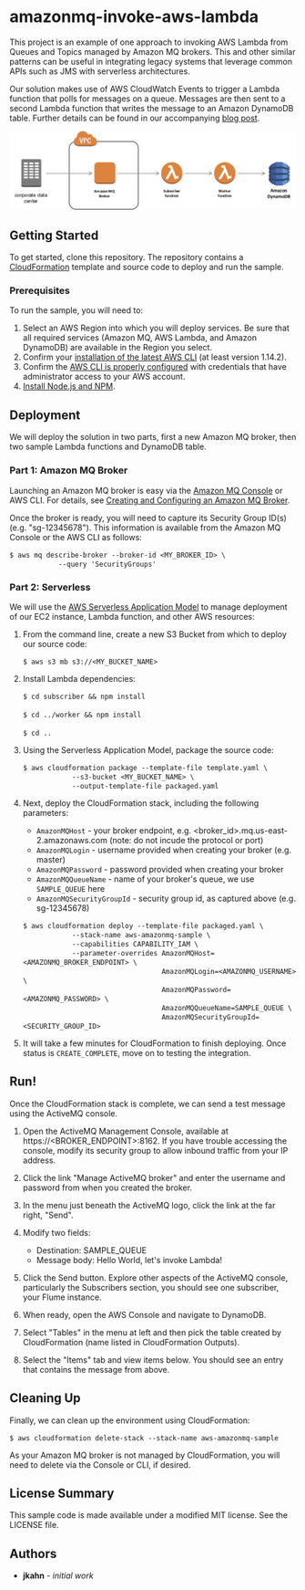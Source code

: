 # amazonmq-invoke-aws-lambda

This project is an example of one approach to invoking AWS Lambda from Queues and Topics managed by Amazon MQ brokers. This and other similar patterns can be useful in integrating legacy systems that leverage common APIs such as JMS with serverless architectures.

Our solution makes use of AWS CloudWatch Events to trigger a Lambda function that polls for messages on a queue. Messages are then sent to a second Lambda function that writes the message to an Amazon DynamoDB table. Further details can be found in our accompanying [blog post](TBD).

![Amazon MQ to Lambda Integration](amazonmq-invoke-lambda.png)

## Getting Started

To get started, clone this repository. The repository contains a [CloudFormation](https://aws.amazon.com/cloudformation/) template and source code to deploy and run the sample.

### Prerequisites

To run the sample, you will need to:

1. Select an AWS Region into which you will deploy services. Be sure that all required services (Amazon MQ, AWS Lambda, and Amazon DynamoDB) are available in the Region you select.
2. Confirm your [installation of the latest AWS CLI](http://docs.aws.amazon.com/cli/latest/userguide/installing.html) (at least version 1.14.2).
3. Confirm the [AWS CLI is properly configured](http://docs.aws.amazon.com/cli/latest/userguide/cli-chap-getting-started.html#cli-quick-configuration) with credentials that have administrator access to your AWS account.
4. [Install Node.js and NPM](https://docs.npmjs.com/getting-started/installing-node).

## Deployment

We will deploy the solution in two parts, first a new Amazon MQ broker, then two sample Lambda functions and DynamoDB table.

### Part 1: Amazon MQ Broker

Launching an Amazon MQ broker is easy via the [Amazon MQ Console](https://console.aws.amazon.com/amazon-mq/home) or AWS CLI. For details, see [Creating and Configuring an Amazon MQ Broker](http://docs.aws.amazon.com/amazon-mq/latest/developer-guide/amazon-mq-creating-configuring-broker.html).

Once the broker is ready, you will need to capture its Security Group ID(s) (e.g. "sg-12345678"). This information is available from the Amazon MQ Console or the AWS CLI as follows:

```
$ aws mq describe-broker --broker-id <MY_BROKER_ID> \
            --query 'SecurityGroups'
```

### Part 2: Serverless

We will use the [AWS Serverless Application Model](https://github.com/awslabs/serverless-application-model) to manage deployment of our EC2 instance, Lambda function, and other AWS resources:

1. From the command line, create a new S3 Bucket from which to deploy our source code:

	```
	$ aws s3 mb s3://<MY_BUCKET_NAME>
	```

2. Install Lambda dependencies:

	```
	$ cd subscriber && npm install

	$ cd ../worker && npm install

	$ cd ..
	```

3. Using the Serverless Application Model, package the source code:

	```
	$ aws cloudformation package --template-file template.yaml \
                --s3-bucket <MY_BUCKET_NAME> \
                --output-template-file packaged.yaml
	```

4. Next, deploy the CloudFormation stack, including the following parameters:

	* `AmazonMQHost` - your broker endpoint, e.g. <broker_id>.mq.us-east-2.amazonaws.com (note: do not incude the protocol or port)
	* `AmazonMQLogin` - username provided when creating your broker (e.g. master)
	* `AmazonMQPassword` - password provided when creating your broker
	* `AmazonMQQueueName` - name of your broker's queue, we use `SAMPLE_QUEUE` here
	* `AmazonMQSecurityGroupId` - security group id, as captured above (e.g. sg-12345678)


	```
	$ aws cloudformation deploy --template-file packaged.yaml \
	            --stack-name aws-amazonmq-sample \
	            --capabilities CAPABILITY_IAM \
	            --parameter-overrides AmazonMQHost=<AMAZONMQ_BROKER_ENDPOINT> \
                                      AmazonMQLogin=<AMAZONMQ_USERNAME> \
                                      AmazonMQPassword=<AMAZONMQ_PASSWORD> \
                                      AmazonMQQueueName=SAMPLE_QUEUE \
                                      AmazonMQSecurityGroupId=<SECURITY_GROUP_ID>
	```

8. It will take a few minutes for CloudFormation to finish deploying. Once status is `CREATE_COMPLETE`, move on to testing the integration.


## Run!

Once the CloudFormation stack is complete, we can send a test message using the ActiveMQ console.


1. Open the ActiveMQ Management Console, available at https://<BROKER_ENDPOINT>:8162. If you have trouble accessing the console, modify its security group to allow inbound traffic from your IP address.

2. Click the link "Manage ActiveMQ broker" and enter the username and password from when you created the broker.

3. In the menu just beneath the ActiveMQ logo, click the link at the far right, "Send".

4. Modify two fields:

	* Destination: SAMPLE_QUEUE
	* Message body: Hello World, let's invoke Lambda!

5. Click the Send button. Explore other aspects of the ActiveMQ console, particularly the Subscribers section, you should see one subscriber, your Flume instance.

6. When ready, open the AWS Console and navigate to DynamoDB.

7. Select "Tables" in the menu at left and then pick the table created by CloudFormation (name listed in CloudFormation Outputs).

8. Select the "Items" tab and view items below. You should see an entry that contains the message from above.


## Cleaning Up

Finally, we can clean up the environment using CloudFormation:

```
$ aws cloudformation delete-stack --stack-name aws-amazonmq-sample
```

As your Amazon MQ broker is not managed by CloudFormation, you will need to delete via the Console or CLI, if desired.

## License Summary

This sample code is made available under a modified MIT license. See the LICENSE file.

## Authors

* **jkahn** - *initial work*

